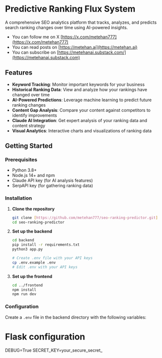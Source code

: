 # Predictive Ranking Flux System

A comprehensive SEO analytics platform that tracks, analyzes, and predicts search ranking changes over time using AI-powered insights.

- You can follow me on X [https://x.com/metehan777](https://x.com/metehan777)
- You can read posts on [https://metehan.ai](https://metehan.ai)
- You can subscribe on [https://metehanai.substack.com/](https://metehanai.substack.com)


## Features

- **Keyword Tracking**: Monitor important keywords for your business
- **Historical Ranking Data**: View and analyze how your rankings have changed over time
- **AI-Powered Predictions**: Leverage machine learning to predict future ranking changes
- **Content Gap Analysis**: Compare your content against competitors to identify improvements
- **Claude AI Integration**: Get expert analysis of your ranking data and content strategy
- **Visual Analytics**: Interactive charts and visualizations of ranking data

## Getting Started

### Prerequisites

- Python 3.8+
- Node.js 14+ and npm
- Claude API key (for AI analysis features)
- SerpAPI key (for gathering ranking data)

### Installation

1. **Clone the repository**
   ```bash
   git clone [https://github.com/metehan777/seo-ranking-predictor.git](https://github.com/metehan777/seo-ranking-predictor.git)]
   cd seo-ranking-predictor
   ```

2. **Set up the backend**
   ```bash
   cd backend
   pip install -r requirements.txt
   python3 app.py
   
   # Create .env file with your API keys
   cp .env.example .env
   # Edit .env with your API keys
   ```

3. **Set up the frontend**
   ```bash
   cd ../frontend
   npm install
   npm run dev
   ```

### Configuration

Create a `.env` file in the backend directory with the following variables:

# Flask configuration
DEBUG=True
SECRET_KEY=your_secure_secret_ 
